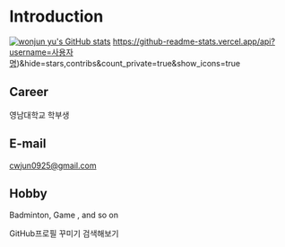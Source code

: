 # Introduction

[![wonjun yu's GitHub stats](https://github-readme-stats.vercel.app/api?username=WonJun2003)](https://github.com/WonJun2003/github-readme-stats)
https://github-readme-stats.vercel.app/api?username=사용자명)&hide=stars,contribs&count_private=true&show_icons=true

## Career
영남대학교 학부생

## E-mail
cwjun0925@gmail.com

## Hobby
Badminton, Game , and so on

GitHub프로필 꾸미기 검색해보기
